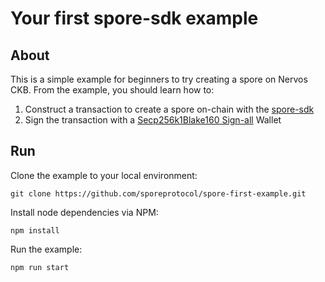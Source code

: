 # Your first spore-sdk example

## About

This is a simple example for beginners to try creating a spore on Nervos CKB.
From the example, you should learn how to:

1. Construct a transaction to create a spore on-chain with the [spore-sdk](https://github.com/sporeprotocol/spore-sdk)
2. Sign the transaction with a [Secp256k1Blake160 Sign-all](https://github.com/nervosnetwork/ckb-system-scripts/blob/master/c/secp256k1_blake160_sighash_all.c) Wallet

## Run

Clone the example to your local environment: 

```shell
git clone https://github.com/sporeprotocol/spore-first-example.git
```

Install node dependencies via NPM:

```shell
npm install
```

Run the example:

```shell
npm run start
```